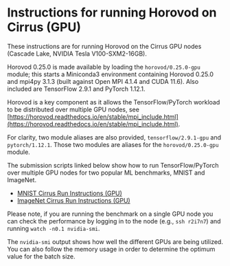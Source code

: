 Instructions for running Horovod on Cirrus (GPU)
================================================

These instructions are for running Horovod on the Cirrus GPU nodes (Cascade Lake, NVIDIA Tesla V100-SXM2-16GB).

Horovod 0.25.0 is made available by loading the `horovod/0.25.0-gpu` module; this starts a Miniconda3 environment
containing Horovod 0.25.0 and mpi4py 3.1.3 (built against Open MPI 4.1.4 and CUDA 11.6). Also included are
TensorFlow 2.9.1 and PyTorch 1.12.1.

Horovod is a key component as it allows the TensorFlow/PyTorch workload to be distributed over multiple GPU nodes,
see [https://horovod.readthedocs.io/en/stable/mpi_include.html](https://horovod.readthedocs.io/en/stable/mpi_include.html).

For clarity, two module aliases are also provided, `tensorflow/2.9.1-gpu` and `pytorch/1.12.1`. Those two modules
are aliases for the `horovod/0.25.0-gpu` module.

The submission scripts linked below show how to run TensorFlow/PyTorch over multiple GPU nodes for two
popular ML benchmarks, MNIST and ImageNet.


* [MNIST Cirrus Run Instructions (GPU)](run_mnist_cirrus_gpu.md)
* [ImageNet Cirrus Run Instructions (GPU)](run_imagenet_cirrus_gpu.md)


Please note, if you are running the benchmark on a single GPU node you can check the performance by
logging in to the node (e.g., `ssh r2i7n7`) and running `watch -n0.1 nvidia-smi`.

The `nvidia-smi` output shows how well the different GPUs are being utilized. You can also follow
the memory usage in order to determine the optimum value for the batch size.
